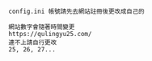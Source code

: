 ```
config.ini 帳號請先去網站註冊後更改成自己的
```

```
網站數字會隨著時間變更
https://qulingyu25.com/
連不上請自行更改
25, 26, 27...
```